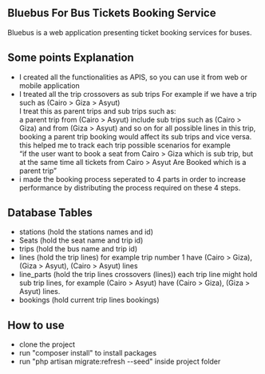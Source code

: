 ## Bluebus For Bus Tickets Booking Service

Bluebus is a web application presenting ticket booking services for buses.

## Some points Explanation

- I created all the functionalities as APIS, so you can use it from web or mobile application
- I treated all the trip crossovers as sub trips
For example if we have a trip such as (Cairo > Giza > Asyut) <br />
I treat this as parent trips and sub trips such as: <br />
a parent trip from (Cairo > Asyut) include sub trips such as (Cairo > Giza) and from (Giza > Asyut) and so on for all possible lines in this trip, booking a parent trip booking would affect its sub trips and vice versa. <br />
this helped me to track each trip possible scenarios for example <br />
“if the user want to book a seat from Cairo > Giza which is sub trip, but at the same time all tickets from Cairo > Asyut Are Booked which is a parent 
trip”
- i made the booking process seperated to 4 parts in order to increase performance by distributing the process required on these 4 steps.

## Database Tables

- stations (hold the stations names and id)
- Seats (hold the seat name and trip id)
- trips (hold the bus name and trip id)
- lines (hold the trip lines) for example trip number 1 have (Cairo > Giza), (Giza > Asyut), (Cairo > Asyut) lines
- line_parts (hold the trip lines crossovers (lines)) each trip line might hold sub trip lines, for example (Cairo > Asyut) have (Cairo > Giza), (Giza > Asyut) lines. 
- bookings (hold current trip lines bookings)

## How to use
- clone the project
- run "composer install" to install packages
- run "php artisan migrate:refresh --seed" inside project folder


